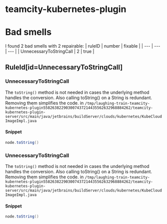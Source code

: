 # teamcity-kubernetes-plugin 
 
# Bad smells
I found 2 bad smells with 2 repairable:
| ruleID | number | fixable |
| --- | --- | --- |
| UnnecessaryToStringCall | 2 | true |
## RuleId[id=UnnecessaryToStringCall]
### UnnecessaryToStringCall
The `toString()` method is not needed in cases the underlying method handles the conversion. Also calling toString() on a String is redundant. Removing them simplifies the code.
in `/tmp/laughing-train-teamcity-kubernetes-plugin558263822903007437214435562632968884262/teamcity-kubernetes-plugin-server/src/main/java/jetbrains/buildServer/clouds/kubernetes/KubeCloudImageImpl.java`
#### Snippet
```java
node.toString()
```

### UnnecessaryToStringCall
The `toString()` method is not needed in cases the underlying method handles the conversion. Also calling toString() on a String is redundant. Removing them simplifies the code.
in `/tmp/laughing-train-teamcity-kubernetes-plugin558263822903007437214435562632968884262/teamcity-kubernetes-plugin-server/src/main/java/jetbrains/buildServer/clouds/kubernetes/KubeCloudImageImpl.java`
#### Snippet
```java
node.toString()
```

